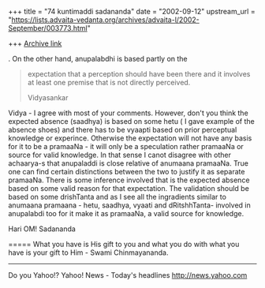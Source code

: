 +++
title = "74 kuntimaddi sadananda"
date = "2002-09-12"
upstream_url = "https://lists.advaita-vedanta.org/archives/advaita-l/2002-September/003773.html"

+++
[Archive link](https://lists.advaita-vedanta.org/archives/advaita-l/2002-September/003773.html)

. On the other hand, anupalabdhi is based partly on the
> expectation
> that a perception should have been there and it involves at least
> one
> premise that is not directly perceived.
>
> Vidyasankar

Vidya - I agree with most of your comments. However, don't you think
the expected absence (saadhya) is based on some hetu ( I gave example
of the absence shoes) and there has to be vyaapti based on prior
perceptual knowledge or experince.  Otherwise the expectation will
not have any basis for it to be a pramaaNa - it will only be a
speculation rather pramaaNa or source for valid knowledge. In that
sense I canot disagree with other achaarya-s that anupaladdi is close
relative of anumaana pramaaNa.  True one can find certain
distinctions between the two to justify it as separate pramaaNa.
There is some inference involved that is the expected absence based
on some valid reason for that expectation. The validation should be
based on some drishTanta and as I see all the ingradients similar to
anumaana pramaana - hetu, saadhya, vyaati and dRitshhTanta- involved
in anupalabdi too for it make it as pramaaNa, a valid source for
knowledge.

Hari OM!
Sadananda



=====
What you have is His gift to you and what you do with what you have is your gift to Him - Swami Chinmayananda.

__________________________________________________
Do you Yahoo!?
Yahoo! News - Today's headlines
http://news.yahoo.com

